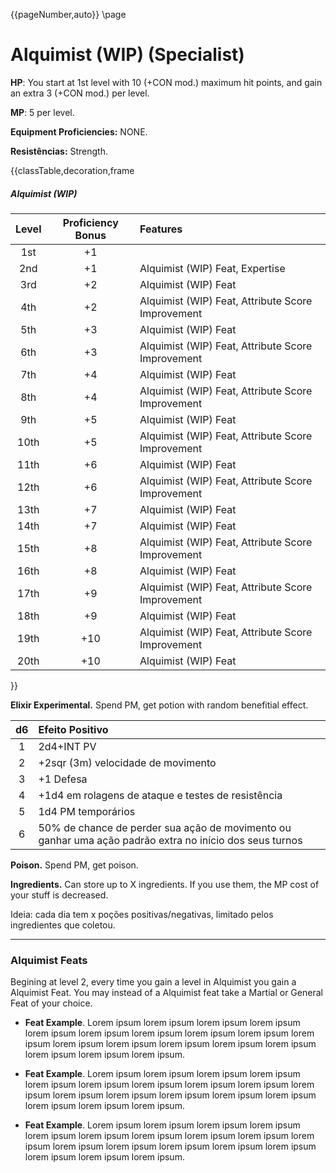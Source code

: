 {{pageNumber,auto}}
\page
# Alquimist (WIP) (Specialist)

**HP**: You start at 1st level with 10 (+CON mod.) maximum hit points, and gain an extra 3 (+CON mod.) per level.

**MP**: 5 per level.

**Equipment Proficiencies:** NONE.

**Resistências:** Strength.

{{classTable,decoration,frame
##### Alquimist (WIP)
| Level | Proficiency Bonus | Features |
| :---: | :---------------: | :------- | 
| 1st | +1 |  |
| 2nd | +1 | Alquimist (WIP) Feat, Expertise |
| 3rd | +2 | Alquimist (WIP) Feat |
| 4th | +2 | Alquimist (WIP) Feat, Attribute Score Improvement |
| 5th | +3 | Alquimist (WIP) Feat |
| 6th | +3 | Alquimist (WIP) Feat, Attribute Score Improvement |
| 7th | +4 | Alquimist (WIP) Feat |
| 8th | +4 | Alquimist (WIP) Feat, Attribute Score Improvement |
| 9th | +5 | Alquimist (WIP) Feat |
| 10th | +5 | Alquimist (WIP) Feat, Attribute Score Improvement |
| 11th | +6 | Alquimist (WIP) Feat |
| 12th | +6 | Alquimist (WIP) Feat, Attribute Score Improvement |
| 13th | +7 | Alquimist (WIP) Feat |
| 14th | +7 | Alquimist (WIP) Feat |
| 15th | +8 | Alquimist (WIP) Feat, Attribute Score Improvement |
| 16th | +8 | Alquimist (WIP) Feat |
| 17th | +9 | Alquimist (WIP) Feat, Attribute Score Improvement |
| 18th | +9 | Alquimist (WIP) Feat |
| 19th | +10 | Alquimist (WIP) Feat, Attribute Score Improvement |
| 20th | +10 | Alquimist (WIP) Feat |
}}



**Elixir Experimental.** Spend PM, get potion with random benefitial effect.

| d6  | Efeito Positivo                                                                                         |
| :-: | :------------------------------------------------------------------------------------------------------ |
|  1  | 2d4+INT PV                                                                                              |
|  2  | +2sqr (3m) velocidade de movimento                                                                      |
|  3  | +1 Defesa                                                                                               |
|  4  | +1d4 em rolagens de ataque e testes de resistência                                                      |
|  5  | 1d4 PM temporários                                                                                      |
|  6  | 50% de chance de perder sua ação de movimento ou ganhar uma ação padrão extra no início dos seus turnos |

**Poison.** Spend PM, get poison.

**Ingredients.** Can store up to X ingredients. If you use them, the MP cost of your stuff is decreased.

Ideia: cada dia tem x poções positivas/negativas, limitado pelos ingredientes que coletou.

---

### Alquimist Feats

Begining at level 2, every time you gain a level in Alquimist you gain a Alquimist Feat. You may instead of a Alquimist feat take a Martial or General Feat of your choice.

- **Feat Example**. Lorem ipsum lorem ipsum lorem ipsum lorem ipsum lorem ipsum lorem ipsum lorem ipsum lorem ipsum lorem ipsum lorem ipsum lorem ipsum lorem ipsum lorem ipsum lorem ipsum lorem ipsum lorem ipsum lorem ipsum lorem ipsum.

- **Feat Example**. Lorem ipsum lorem ipsum lorem ipsum lorem ipsum lorem ipsum lorem ipsum lorem ipsum lorem ipsum lorem ipsum lorem ipsum lorem ipsum lorem ipsum lorem ipsum lorem ipsum lorem ipsum lorem ipsum lorem ipsum lorem ipsum.

- **Feat Example**. Lorem ipsum lorem ipsum lorem ipsum lorem ipsum lorem ipsum lorem ipsum lorem ipsum lorem ipsum lorem ipsum lorem ipsum lorem ipsum lorem ipsum lorem ipsum lorem ipsum lorem ipsum lorem ipsum lorem ipsum lorem ipsum.
